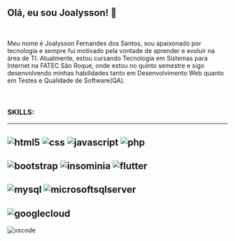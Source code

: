 ## Olá, eu sou Joalysson! 👋
<br>

Meu nome é Joalysson Fernandes dos Santos, sou apaixonado por tecnologia e sempre fui motivado pela vontade de aprender e evoluir na área de TI. Atualmente, estou cursando Tecnologia em Sistemas para Internet na FATEC São Roque, onde estou no quinto semestre e sigo desenvolvendo minhas habilidades tanto em Desenvolvimento Web quanto em Testes e Qualidade de Software(QA).

<br>

### **SKILLS:**
----
![html5](	https://img.shields.io/badge/HTML5-E34F26?style=for-the-badge&logo=html5&logoColor=white)
![css](https://img.shields.io/badge/CSS3-1572B6?style=for-the-badge&logo=css3&logoColor=white
)
![javascript](https://img.shields.io/badge/JavaScript-323330?style=for-the-badge&logo=javascript&logoColor=F7DF1E
)
![php](https://img.shields.io/badge/PHP-777BB4?style=for-the-badge&logo=php&logoColor=white
)
----
![bootstrap](https://img.shields.io/badge/Bootstrap-563D7C?style=for-the-badge&logo=bootstrap&logoColor=white
)
![insominia](https://img.shields.io/badge/Insomnia-5849be?style=for-the-badge&logo=Insomnia&logoColor=white
)
![flutter](https://img.shields.io/badge/Flutter-02569B?style=for-the-badge&logo=flutter&logoColor=white)
----
![mysql](https://img.shields.io/badge/MySQL-005C84?style=for-the-badge&logo=mysql&logoColor=white)
![microsoftsqlserver](https://img.shields.io/badge/Microsoft%20SQL%20Server-CC2927?style=for-the-badge&logo=microsoft%20sql%20server&logoColor=white)
----
![googlecloud](https://img.shields.io/badge/Google_Cloud-4285F4?style=for-the-badge&logo=google-cloud&logoColor=white)
----
![vscode](https://img.shields.io/badge/VSCode-0078D4?style=for-the-badge&logo=visual%20studio%20code&logoColor=white)




